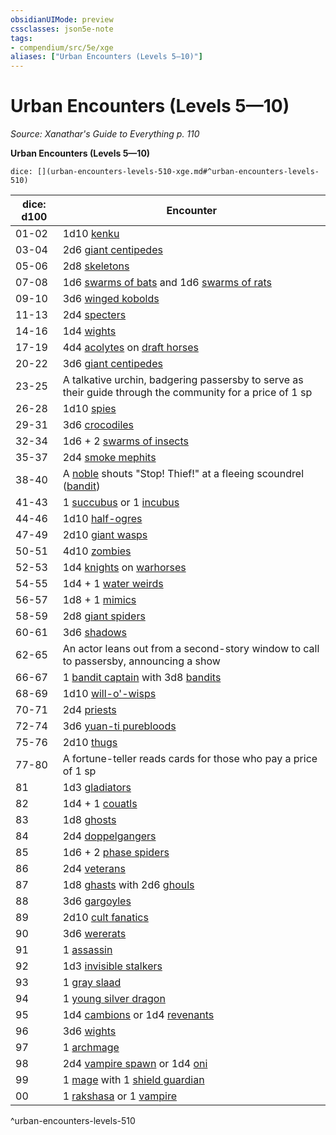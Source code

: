 ```yaml
---
obsidianUIMode: preview
cssclasses: json5e-note
tags:
- compendium/src/5e/xge
aliases: ["Urban Encounters (Levels 5—10)"]
---
```

# Urban Encounters (Levels 5—10)
*Source: Xanathar's Guide to Everything p. 110* 

**Urban Encounters (Levels 5—10)**

`dice: [](urban-encounters-levels-510-xge.md#^urban-encounters-levels-510)`

| dice: d100 | Encounter |
|------------|-----------|
| 01-02 | 1d10 [kenku](5E2014官方资源/bestiary/humanoid/kenku.md) |
| 03-04 | 2d6 [giant centipedes](5E2014官方资源/bestiary/beast/giant-centipede.md) |
| 05-06 | 2d8 [skeletons](5E2014官方资源/bestiary/undead/skeleton.md) |
| 07-08 | 1d6 [swarms of bats](5E2014官方资源/bestiary/beast/swarm-of-bats.md) and 1d6 [swarms of rats](5E2014官方资源/bestiary/beast/swarm-of-rats.md) |
| 09-10 | 3d6 [winged kobolds](5E2014官方资源/bestiary/humanoid/winged-kobold.md) |
| 11-13 | 2d4 [specters](5E2014官方资源/bestiary/undead/specter.md) |
| 14-16 | 1d4 [wights](5E2014官方资源/bestiary/undead/wight.md) |
| 17-19 | 4d4 [acolytes](5E2014官方资源/bestiary/humanoid/acolyte.md) on [draft horses](5E2014官方资源/bestiary/beast/draft-horse.md) |
| 20-22 | 3d6 [giant centipedes](5E2014官方资源/bestiary/beast/giant-centipede.md) |
| 23-25 | A talkative urchin, badgering passersby to serve as their guide through the community for a price of 1 sp |
| 26-28 | 1d10 [spies](5E2014官方资源/bestiary/humanoid/spy.md) |
| 29-31 | 3d6 [crocodiles](5E2014官方资源/bestiary/beast/crocodile.md) |
| 32-34 | 1d6 + 2 [swarms of insects](5E2014官方资源/bestiary/beast/swarm-of-insects.md) |
| 35-37 | 2d4 [smoke mephits](5E2014官方资源/bestiary/elemental/smoke-mephit.md) |
| 38-40 | A [noble](5E2014官方资源/bestiary/humanoid/noble.md) shouts "Stop! Thief!" at a fleeing scoundrel ([bandit](5E2014官方资源/bestiary/humanoid/bandit.md)) |
| 41-43 | 1 [succubus](5E2014官方资源/bestiary/fiend/succubus.md) or 1 [incubus](5E2014官方资源/bestiary/fiend/incubus.md) |
| 44-46 | 1d10 [half-ogres](5E2014官方资源/bestiary/giant/half-ogre-ogrillon.md) |
| 47-49 | 2d10 [giant wasps](5E2014官方资源/bestiary/beast/giant-wasp.md) |
| 50-51 | 4d10 [zombies](5E2014官方资源/bestiary/undead/zombie.md) |
| 52-53 | 1d4 [knights](5E2014官方资源/bestiary/humanoid/knight.md) on [warhorses](5E2014官方资源/bestiary/beast/warhorse.md) |
| 54-55 | 1d4 + 1 [water weirds](5E2014官方资源/bestiary/elemental/water-weird.md) |
| 56-57 | 1d8 + 1 [mimics](5E2014官方资源/bestiary/monstrosity/mimic.md) |
| 58-59 | 2d8 [giant spiders](5E2014官方资源/bestiary/beast/giant-spider.md) |
| 60-61 | 3d6 [shadows](5E2014官方资源/bestiary/undead/shadow.md) |
| 62-65 | An actor leans out from a second-story window to call to passersby, announcing a show |
| 66-67 | 1 [bandit captain](5E2014官方资源/bestiary/humanoid/bandit-captain.md) with 3d8 [bandits](5E2014官方资源/bestiary/humanoid/bandit.md) |
| 68-69 | 1d10 [will-o'-wisps](5E2014官方资源/bestiary/undead/will-o-wisp.md) |
| 70-71 | 2d4 [priests](5E2014官方资源/bestiary/humanoid/priest.md) |
| 72-74 | 3d6 [yuan-ti purebloods](5E2014官方资源/bestiary/humanoid/yuan-ti-pureblood.md) |
| 75-76 | 2d10 [thugs](5E2014官方资源/bestiary/humanoid/thug.md) |
| 77-80 | A fortune-teller reads cards for those who pay a price of 1 sp |
| 81 | 1d3 [gladiators](5E2014官方资源/bestiary/humanoid/gladiator.md) |
| 82 | 1d4 + 1 [couatls](5E2014官方资源/bestiary/celestial/couatl.md) |
| 83 | 1d8 [ghosts](5E2014官方资源/bestiary/undead/ghost.md) |
| 84 | 2d4 [doppelgangers](5E2014官方资源/bestiary/monstrosity/doppelganger.md) |
| 85 | 1d6 + 2 [phase spiders](5E2014官方资源/bestiary/monstrosity/phase-spider.md) |
| 86 | 2d4 [veterans](5E2014官方资源/bestiary/humanoid/veteran.md) |
| 87 | 1d8 [ghasts](5E2014官方资源/bestiary/undead/ghast.md) with 2d6 [ghouls](5E2014官方资源/bestiary/undead/ghoul.md) |
| 88 | 3d6 [gargoyles](5E2014官方资源/bestiary/elemental/gargoyle.md) |
| 89 | 2d10 [cult fanatics](5E2014官方资源/bestiary/humanoid/cult-fanatic.md) |
| 90 | 3d6 [wererats](5E2014官方资源/bestiary/humanoid/wererat.md) |
| 91 | 1 [assassin](5E2014官方资源/bestiary/humanoid/assassin.md) |
| 92 | 1d3 [invisible stalkers](5E2014官方资源/bestiary/elemental/invisible-stalker.md) |
| 93 | 1 [gray slaad](5E2014官方资源/bestiary/aberration/gray-slaad.md) |
| 94 | 1 [young silver dragon](5E2014官方资源/bestiary/dragon/young-silver-dragon.md) |
| 95 | 1d4 [cambions](5E2014官方资源/bestiary/fiend/cambion.md) or 1d4 [revenants](5E2014官方资源/bestiary/undead/revenant.md) |
| 96 | 3d6 [wights](5E2014官方资源/bestiary/undead/wight.md) |
| 97 | 1 [archmage](5E2014官方资源/bestiary/humanoid/archmage.md) |
| 98 | 2d4 [vampire spawn](5E2014官方资源/bestiary/undead/vampire-spawn.md) or 1d4 [oni](5E2014官方资源/bestiary/giant/oni.md) |
| 99 | 1 [mage](5E2014官方资源/bestiary/humanoid/mage.md) with 1 [shield guardian](5E2014官方资源/bestiary/construct/shield-guardian.md) |
| 00 | 1 [rakshasa](5E2014官方资源/bestiary/fiend/rakshasa.md) or 1 [vampire](5E2014官方资源/bestiary/undead/vampire.md) |
^urban-encounters-levels-510